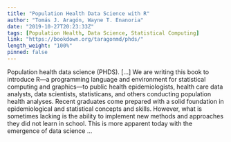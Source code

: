 ```yaml
---
title: "Population Health Data Science with R"
author: "Tomás J. Aragón, Wayne T. Enanoria"
date: "2019-10-27T20:23:33Z"
tags: [Population Health, Data Science, Statistical Computing]
link: "https://bookdown.org/taragonmd/phds/"
length_weight: "100%"
pinned: false
---
```


Population health data science (PHDS). [...] We are writing this book to introduce R—a programming language and
environment for statistical computing and graphics—to public health
epidemiologists, health care data analysts, data scientists,
statisticans, and others conducting population health analyses.
Recent graduates come prepared with a solid foundation in
epidemiological and statistical concepts and skills. However, what is
sometimes lacking is the ability to implement new methods and
approaches they did not learn in school. This is more apparent today
with the emergence of data science ...
